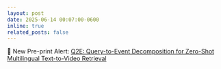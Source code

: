 ```yaml
---
layout: post
date: 2025-06-14 00:07:00-0600
inline: true
related_posts: false
---
```


🥳 New Pre-print Alert: [Q2E: Query-to-Event Decomposition for Zero-Shot Multilingual Text-to-Video Retrieval](https://arxiv.org/abs/2506.10202)